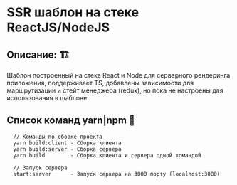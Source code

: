 # SSR шаблон на стеке ReactJS/NodeJS #


## Описание: 🏗️ ##
  Шаблон построенный на стеке React и Node для серверного рендеринга приложения,
  поддерживает TS, добавлены зависимости для маршрутизации и стейт менеджера (redux),
  но пока не настроены для использования в шаблоне.
  
  
## Список команд yarn|npm 🤖 ##
```
  // Команды по сборке проекта
  yarn build:client - Сборка клиента
  yarn build:server - Сборка сервера
  yarn build        - Сборка клиента и сервера одной командой
  
  // Запуск сервера
  start:server      - Запуск сервера на 3000 порту (localhost:3000)
```
